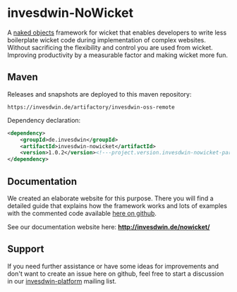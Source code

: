 # invesdwin-NoWicket
A [naked objects](https://en.wikipedia.org/wiki/Naked_objects) framework for wicket that enables developers to write less boilerplate wicket code during implementation of complex websites. Without sacrificing the flexibility and control you are used from wicket. Improving productivity by a measurable factor and making wicket more fun.

## Maven

Releases and snapshots are deployed to this maven repository:
```
https://invesdwin.de/artifactory/invesdwin-oss-remote
```

Dependency declaration:
```xml
<dependency>
	<groupId>de.invesdwin</groupId>
	<artifactId>invesdwin-nowicket</artifactId>
	<version>1.0.2</version><!---project.version.invesdwin-nowicket-parent-->
</dependency>
```
## Documentation

We created an elaborate website for this purpose. There you will find a detailed guide that explains how the framework works and lots of examples with the commented code available [here on github](https://github.com/subes/invesdwin-nowicket/tree/master/invesdwin-nowicket-examples). 

See our documentation website here: **http://invesdwin.de/nowicket/**

## Support

If you need further assistance or have some ideas for improvements and don't want to create an issue here on github, feel free to start a discussion in our [invesdwin-platform](https://groups.google.com/forum/#!forum/invesdwin-platform) mailing list.

